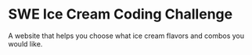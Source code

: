 # SWE Ice Cream Coding Challenge

A website that helps you choose what ice cream flavors and combos you would like.
